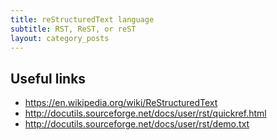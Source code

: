 ```yaml
---
title: reStructuredText language
subtitle: RST, ReST, or reST
layout: category_posts
---
```


## Useful links

- <https://en.wikipedia.org/wiki/ReStructuredText>
- <http://docutils.sourceforge.net/docs/user/rst/quickref.html>
- <http://docutils.sourceforge.net/docs/user/rst/demo.txt>
